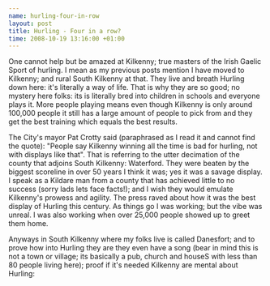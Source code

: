 ```yaml
--- 
name: hurling-four-in-row 
layout: post 
title: Hurling - Four in a row?
time: 2008-10-19 13:16:00 +01:00 
---
```


One cannot help but be amazed at Kilkenny; true masters of the Irish
Gaelic Sport of hurling. I mean as my previous posts mention I have
moved to Kilkenny; and rural South Kilkenny at that. They live and
breath Hurling down here: it's literally a way of life. That is why they
are so good; no mystery here folks: its is literally bred into children
in schools and everyone plays it. More people playing means even though
Kilkenny is only around 100,000 people it still has a large amount of
people to pick from and they get the best training which equals the best
results.

The City's mayor Pat Crotty said (paraphrased as I read it and cannot
find the quote): "People say Kilkenny winning all the time is bad for
hurling, not with displays like that". That is referring to the utter
decimation of the county that adjoins South Kilkenny: Waterford. They
were beaten by the biggest scoreline in over 50 years I think it was;
yes it was a savage display. I speak as a Kildare man from a county that
has achieved little to no success (sorry lads lets face facts!); and I
wish they would emulate Kilkenny's prowess and agility. The press raved
about how it was the best display of Hurling this century. As things go
I was working; but the vibe was unreal. I was also working when over
25,000 people showed up to greet them home.

Anyways in South Kilkenny where my folks live is called Danesfort; and
to prove how into Hurling they are they even have a song (bear in mind
this is not a town or village; its basically a pub, church and houseS
with less than 80 people living here); proof if it's needed Kilkenny are
mental about Hurling:
